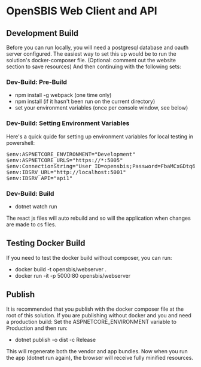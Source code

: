 # OpenSBIS Web Client and API

## Development Build
Before you can run locally, you will need a postgresql database and oauth server configured. The easiest way to set this up would be to run the solution's docker-composer file. (Optional: comment out the website section to save resources) And then continuing with the following sets:

### Dev-Build: Pre-Build 
* npm install -g webpack (one time only)
* npm install (if it hasn't been run on the current directory)
* set your environment variables (once per console window, see below)

### Dev-Build: Setting Environment Variables
Here's a quick quide for setting up environment variables for local testing in powershell:

<pre>
$env:ASPNETCORE_ENVIRONMENT="Development"
$env:ASPNETCORE_URLS="https://*:5005"
$env:ConnectionString="User ID=opensbis;Password=FbaMCxGDtq69Frmk;Host=localhost;Port=5432;Database=opensbis;"
$env:IDSRV_URL="http://localhost:5001"
$env:IDSRV_API="api1"
</pre>

### Dev-Build: Build
* dotnet watch run

The react js files will auto rebuild and so will the application when changes are made to cs files.

## Testing Docker Build
If you need to test the docker build without composer, you can run:
* docker build -t opensbis/webserver .
* docker run -it -p 5000:80 opensbis/webserver

## Publish
It is recommended that you publish with the docker composer file at the root of this solution. If you are publishing without docker and you and need a production build: Set the ASPNETCORE_ENVIRONMENT variable to Production and then run:

* dotnet publish -o dist -c Release

This will regenerate both the vendor and app bundles. Now when you run the app (dotnet run again), the browser will receive fully minified resources.